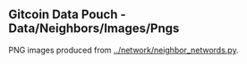 ## Gitcoin Data Pouch - Data/Neighbors/Images/Pngs

PNG images produced from [../network/neighbor_networds.py](../network/neighbor_networds.py).
